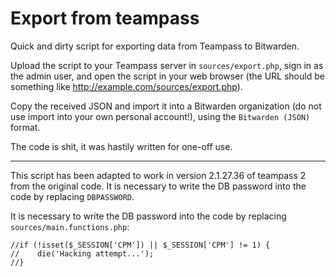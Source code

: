# Export from teampass

Quick and dirty script for exporting data from Teampass to Bitwarden.

Upload the script to your Teampass server in `sources/export.php`, sign in as
the admin user, and open the script in your web browser (the URL should be
something like http://example.com/sources/export.php).

Copy the received JSON and import it into a Bitwarden organization (do not use
import into your own personal account!), using the `Bitwarden (JSON)` format.

The code is shit, it was hastily written for one-off use.

---

This script has been adapted to work in version 2.1.27.36 of teampass 2 from the original code.
It is necessary to write the DB password into the code by replacing `DBPASSWORD`.

It is necessary to write the DB password into the code by replacing `sources/main.functions.php`:

```
//if (!isset($_SESSION['CPM']) || $_SESSION['CPM'] != 1) {
//    die('Hacking attempt...');
//}
```



